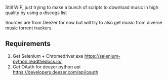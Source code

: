 Still WIP, just trying to make a bunch of scripts to download music in high quality by using a discogs list

Sources are from Deezer for now but will try to also get music from diverse music torrent trackers.

## Requirements

1. Get Selenium + Chromedriver.exe https://selenium-python.readthedocs.io/
2. Get OAuth for deezer python api https://developers.deezer.com/api/oauth 
